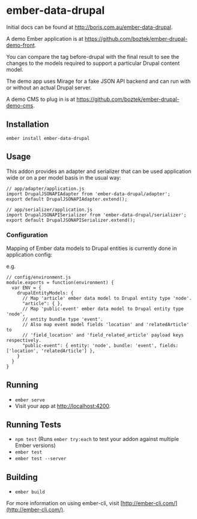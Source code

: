 # ember-data-drupal

Initial docs can be found at http://boris.com.au/ember-data-drupal.

A demo Ember application is at https://github.com/boztek/ember-drupal-demo-front.

You can compare the tag before-drupal with the final result to see the changes to the models required to support a particular Drupal content model.

The demo app uses Mirage for a fake JSON API backend and can run with or without an actual Drupal server.

A demo CMS to plug in is at https://github.com/boztek/ember-drupal-demo-cms.

## Installation

    ember install ember-data-drupal

## Usage

This addon provides an adapter and serializer that can be used application wide or on a per model basis in the usual way:

    // app/adapter/application.js
    import DrupalJSONAPIAdapter from 'ember-data-drupal/adapter';
    export default DrupalJSONAPIAdapter.extend();

    // app/serializer/application.js
    import DrupalJSONAPISerializer from 'ember-data-drupal/serializer';
    export default DrupalJSONAPISerializer.extend();

### Configuration

Mapping of Ember data models to Drupal entities is currently done in application config:

e.g.

    // config/environment.js
    module.exports = function(environment) {
      var ENV = {
        drupalEntityModels: {
          // Map 'article' ember data model to Drupal entity type 'node'.
          "article": { },
          // Map 'public-event' ember data model to Drupal entity type 'node',
          // entity bundle type 'event'.
          // Also map event model fields 'location' and 'relatedArticle' to
          // 'field_location' and 'field_related_article' payload keys respectively.
          "public-event": { entity: 'node', bundle: 'event', fields: ['location', 'relatedArticle'] },
        }
      }
    }

## Running

* `ember serve`
* Visit your app at [http://localhost:4200](http://localhost:4200).

## Running Tests

* `npm test` (Runs `ember try:each` to test your addon against multiple Ember versions)
* `ember test`
* `ember test --server`

## Building

* `ember build`

For more information on using ember-cli, visit [http://ember-cli.com/](http://ember-cli.com/).
